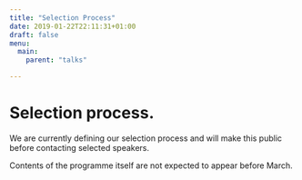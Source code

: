 ```yaml
---
title: "Selection Process"
date: 2019-01-22T22:11:31+01:00
draft: false
menu:
  main:
    parent: "talks"

---
```


# Selection process.

We are currently defining our selection process and will make this public before
contacting selected speakers.

Contents of the programme itself are not expected to appear before March.
